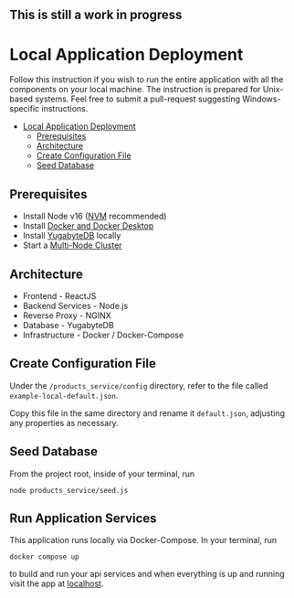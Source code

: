 ## This is still a work in progress

# Local Application Deployment

Follow this instruction if you wish to run the entire application with all the components on your local machine.
The instruction is prepared for Unix-based systems. Feel free to submit a pull-request suggesting Windows-specific instructions.

<!-- vscode-markdown-toc -->

- [Local Application Deployment](#local-application-deployment)
  - [Prerequisites](#prerequisites)
  - [Architecture](#architecture)
  - [Create Configuration File](#create-configuration-file)
  - [Seed Database](#seed-database)

<!-- vscode-markdown-toc-config
    numbering=false
    autoSave=true
    /vscode-markdown-toc-config -->
<!-- /vscode-markdown-toc -->

## Prerequisites

- Install Node v16 ([NVM](https://github.com/nvm-sh/nvm) recommended)
- Install [Docker and Docker Desktop](https://docs.docker.com/get-docker/)
- Install [YugabyteDB](https://docs.yugabyte.com/preview/quick-start/#install-yugabytedb) locally
- Start a [Multi-Node Cluster](https://docs.yugabyte.com/preview/quick-start/#start-a-local-multi-node-cluster)

## Architecture

- Frontend - ReactJS
- Backend Services - Node.js
- Reverse Proxy - NGINX
- Database - YugabyteDB
- Infrastructure - Docker / Docker-Compose

## Create Configuration File

Under the `/products_service/config` directory, refer to the file called `example-local-default.json`.

Copy this file in the same directory and rename it `default.json`, adjusting any properties as necessary.

## Seed Database

From the project root, inside of your terminal, run

```
node products_service/seed.js
```

## Run Application Services

This application runs locally via Docker-Compose. In your terminal, run

```
docker compose up
```

to build and run your api services and when everything is up and running visit the app at
[localhost](localhost).
